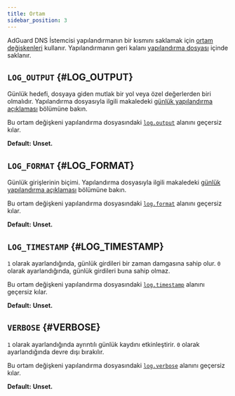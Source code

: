 ```yaml
---
title: Ortam
sidebar_position: 3
---
```


<!-- markdownlint-configure-file {"ul-indent":{"indent":4,"start_indent":2,"start_indented":true}} -->

AdGuard DNS İstemcisi yapılandırmanın bir kısmını saklamak için [ortam değişkenleri][wiki-env] kullanır. Yapılandırmanın geri kalanı [yapılandırma dosyası][conf] içinde saklanır.

[conf]: configuration.md
[wiki-env]: https://en.wikipedia.org/wiki/Environment_variable

## `LOG_OUTPUT` {#LOG_OUTPUT}

Günlük hedefi, dosyaya giden mutlak bir yol veya özel değerlerden biri olmalıdır. Yapılandırma dosyasıyla ilgili makaledeki [günlük yapılandırma açıklaması][conf-log] bölümüne bakın.

Bu ortam değişkeni yapılandırma dosyasındaki [`log.output`][conf-log] alanını geçersiz kılar.

**Default:** **Unset.**

[conf-log]: configuration.md#log

## `LOG_FORMAT` {#LOG_FORMAT}

Günlük girişlerinin biçimi. Yapılandırma dosyasıyla ilgili makaledeki [günlük yapılandırma açıklaması][conf-log] bölümüne bakın.

Bu ortam değişkeni yapılandırma dosyasındaki [`log.format`][conf-log] alanını geçersiz kılar.

**Default:** **Unset.**

## `LOG_TIMESTAMP` {#LOG_TIMESTAMP}

`1` olarak ayarlandığında, günlük girdileri bir zaman damgasına sahip olur. `0` olarak ayarlandığında, günlük girdileri buna sahip olmaz.

Bu ortam değişkeni yapılandırma dosyasındaki [`log.timestamp`][conf-log] alanını geçersiz kılar.

**Default:** **Unset.**

## `VERBOSE` {#VERBOSE}

`1` olarak ayarlandığında ayrıntılı günlük kaydını etkinleştirir. `0` olarak ayarlandığında devre dışı bırakılır.

Bu ortam değişkeni yapılandırma dosyasındaki [`log.verbose`][conf-log] alanını geçersiz kılar.

**Default:** **Unset.**
